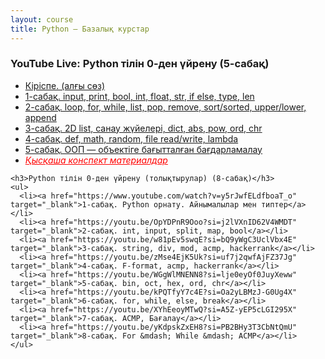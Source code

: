 ```yaml
---
layout: course
title: Python — Базалық курстар
---
```


<div class="youtube-spoilers">
    <h3>YouTube Live: Python тілін 0-ден үйрену (5-сабақ)</h3>
    <ul>
       <li><a href="https://www.youtube.com/watch?v=3fyW2D944cQ" target="_blank">Кіріспе. (алғы сөз)</a></li>
      <li><a href="https://www.youtube.com/watch?v=aqRX9P1RF-A" target="_blank">1-сабақ. input, print, bool, int, float, str, if else, type, len</a></li>
      <li><a href="https://www.youtube.com/watch?v=WOwflNo75EEzZCGZ" target="_blank">2-сабақ. loop, for, while, list, pop, remove, sort/sorted, upper/lower, append</a></li>
      <li><a href="https://www.youtube.com/live/YNdGO2nDSjs?si=P8_Luu86uDTRZpnt" target="_blank">3-сабақ. 2D list, санау жүйелері, dict, abs, pow, ord, chr</a></li>
      <li><a href="https://www.youtube.com/live/1GcYFDHsuOc?si=OewORO_wo4vC5vfp" target="_blank">4-сабақ. def, math, random, file read/write, lambda</a></li>
      <li><a href="https://www.youtube.com/live/3EKLBz_GfL0?si=e-87pi-gbeHme-UD" target="_blank">5-сабақ. ООП &mdash; объектіге бағытталған бағдарламалау</a></li>
      <li><a href="https://drive.google.com/file/d/1gCqn4CsUEfqs0LURa4d_92nzTo567MR4/view?usp=drive_link" style="color: red; font-style: italic;">Қысқаша конспект материалдар</a></li>
    </ul>


    <h3>Python тілін 0-ден үйрену (толықтырулар) (8-сабақ)</h3>
    <ul>
      <li><a href="https://www.youtube.com/watch?v=y5rJwfELdfboaT_o" target="_blank">1-сабақ. Python орнату. Айнымалылар мен типтер</a></li>
      <li><a href="https://youtu.be/OpYDPnR9Ooo?si=j2lVXnID62V4WMDT" target="_blank">2-сабақ. int, input, split, map, bool</a></li>
      <li><a href="https://youtu.be/w81pEv5swqE?si=bQ9yWgC3UclVbx4E" target="_blank">3-сабақ. string, div, mod, acmp, hackerrank</a></li>
      <li><a href="https://youtu.be/zMse4EjK5Uk?si=uf7j2qwfAjFZ37Jg" target="_blank">4-сабақ. F-format, acmp, hackerrank</a></li>
      <li><a href="https://youtu.be/WGgWlMNENN8?si=lje0eyOf0JuyXeww" target="_blank">5-сабақ. bin, oct, hex, ord, chr</a></li>
      <li><a href="https://youtu.be/kPQTfyY7c4E?si=Oa2yLBMzJ-G0Ug4X" target="_blank">6-сабақ. for, while, else, break</a></li>
      <li><a href="https://youtu.be/XYhEeoyMTwQ?si=A5Z-yEP5cLGI295X" target="_blank">7-сабақ. ACMP, Бағалау</a></li>
      <li><a href="https://youtu.be/yKdpskZxEH8?si=PB2BHy3T3CbNtQmU" target="_blank">8-сабақ. For &mdash; While &mdash; ACMP</a></li>
    </ul>
</div>
